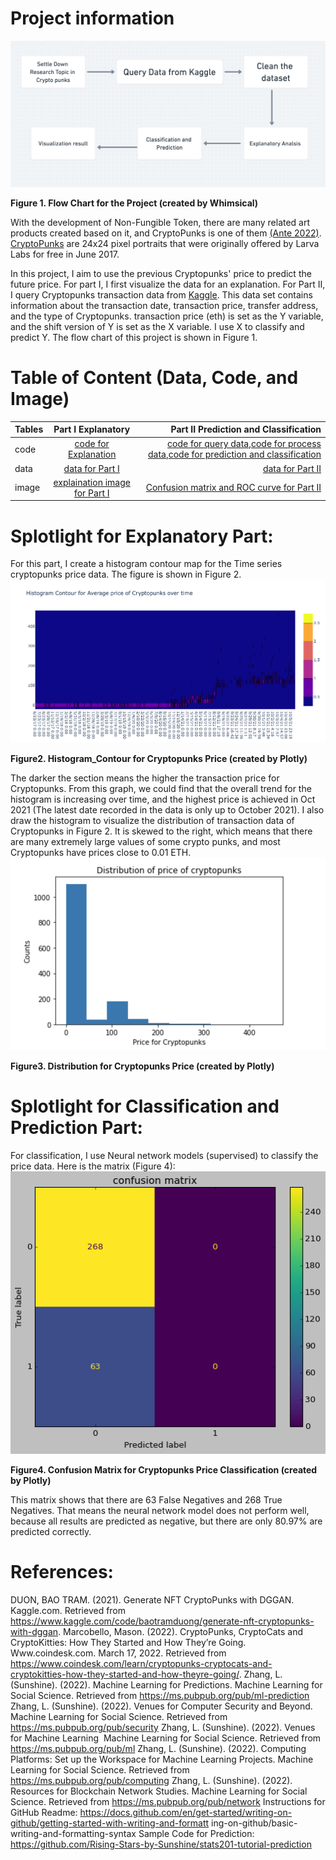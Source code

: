 # Project information
![image](https://github.com/SunYutongAmber/portfolio/blob/main/Problem_set2/image/Flowchart.png)

**Figure 1. Flow Chart for the Project (created by Whimsical)**

With the development of Non-Fungible Token, there are many related art products created based on it, and CryptoPunks is one of them [(Ante 2022)](https://www.tandfonline.com/doi/abs/10.1080/10438599.2022.2119564). [CryptoPunks](https://www.coindesk.com/learn/cryptopunks-cryptocats-and-cryptokitties-how-they-started-and-how-theyre-going/) are 24x24 pixel portraits that were originally offered by Larva Labs for free in June 2017. 

In this project, I aim to use the previous Cryptopunks' price to predict the future price. 
For part I, I first visualize the data for an explanation.
For Part II, I query Cryptopunks transaction data from [Kaggle](https://www.kaggle.com/code/baotramduong/generate-nft-cryptopunks-with-dggan). This data set contains information about the transaction date, transaction price, transfer address, and the type of Cryptopunks. transaction price (eth) is set as the Y variable, and the shift version of Y is set as the X variable. I use X to classify and predict Y. The flow chart of this project is shown in Figure 1.

# Table of Content (Data, Code, and Image)


| Tables        | Part I Explanatory           | Part II Prediction and Classification   |
| ------------- |:-------------:| -----:|
| code        | [code for Explanation](https://github.com/SunYutongAmber/portfolio/blob/main/Problem_set2/code/Explanatory_Cryptopunks_Data_Analysis.ipynb) | [code for query data](https://github.com/SunYutongAmber/portfolio/blob/main/Problem_set2/code/Query_CryptoPunks_Data_yutong_sun.ipynb),[code for process data](https://github.com/SunYutongAmber/portfolio/blob/main/Problem_set2/code/Process_Cryptopunk_Data_Prepare_X_and_Y_for_Classification_and_Regressions.ipynb),[code for prediction and classification](https://github.com/SunYutongAmber/portfolio/blob/main/Problem_set2/code/Analyze_Cryptopunks_Data_Machine_Learning_for_Predicting_Market_Congestion.ipynb) |
| data        | [data for Part I](https://github.com/SunYutongAmber/portfolio/blob/main/Problem_set2/data/queried_cryptopunks_data.csv)      |   [data for Part II](https://github.com/SunYutongAmber/portfolio/tree/main/Problem_set2/data) |
| image      | [explaination image for Part I](https://github.com/SunYutongAmber/portfolio/blob/main/Problem_set2/image/Histogram_Contour%20plot%20for%20Cryptopunks%20average%20price.png)     |  [Confusion matrix and ROC curve for Part II](https://github.com/SunYutongAmber/portfolio/tree/main/Problem_set2/image) |


# Splotlight for Explanatory Part:
For this part, I create a histogram contour map for the Time series cryptopunks price data. The figure is shown in Figure 2.
![image](https://github.com/SunYutongAmber/portfolio/blob/main/Problem_set2/image/Histogram_Contour%20plot%20for%20Cryptopunks%20average%20price.png) 

**Figure2. Histogram_Contour for Cryptopunks Price (created by Plotly)** 

The darker the section means the higher the transaction price for Cryptopunks. From this graph, we could find that the overall trend for the histogram is increasing over time, and the highest price is achieved in Oct 2021 (The latest date recorded in the data is only up to October 2021). I also draw the histogram to visualize the distribution of transaction data of Cryptopunks in Figure 2. It is skewed to the right, which means that there are many extremely large values of some crypto punks, and most Cryptopunks have prices close to 0.01 ETH.
![image](https://github.com/SunYutongAmber/portfolio/blob/main/Problem_set2/image/distribution%20of%20cryptopunks%20price.png) 

**Figure3. Distribution for Cryptopunks Price (created by Plotly)**


# Splotlight for Classification and Prediction Part:
For classification, I use Neural network models (supervised) to classify the price data. Here is the matrix (Figure 4): 
![image](https://github.com/SunYutongAmber/portfolio/blob/main/Problem_set2/image/confusion%20matrix%20for%20classification.png) 

**Figure4. Confusion Matrix for Cryptopunks Price Classification (created by Plotly)**

This matrix shows that there are 63 False Negatives and 268 True Negatives. That means the neural network model does not perform well, because all results are predicted as negative, but there are only 80.97% are predicted correctly.


# References:
DUON, BAO TRAM. (2021). Generate NFT CryptoPunks with DGGAN. Kaggle.com. Retrieved from 
https://www.kaggle.com/code/baotramduong/generate-nft-cryptopunks-with-dggan.
Marcobello, Mason. (2022). CryptoPunks, CryptoCats and CryptoKitties: How They Started and How They’re Going. Www.coindesk.com. March 17, 2022. Retrieved from https://www.coindesk.com/learn/cryptopunks-cryptocats-and-cryptokitties-how-they-started-and-how-theyre-going/.
Zhang, L. (Sunshine). (2022). Machine Learning for Predictions. Machine Learning for Social
Science. Retrieved from https://ms.pubpub.org/pub/ml-prediction
Zhang, L. (Sunshine). (2022). Venues for Computer Security and Beyond. Machine Learning for
Social Science. Retrieved from https://ms.pubpub.org/pub/security
Zhang, L. (Sunshine). (2022). Venues for Machine Learning&nbsp; Machine Learning for
Social Science. Retrieved from https://ms.pubpub.org/pub/ml
Zhang, L. (Sunshine). (2022). Computing Platforms: Set up the Workspace for Machine
Learning Projects. Machine Learning for Social Science. Retrieved from
https://ms.pubpub.org/pub/computing
Zhang, L. (Sunshine). (2022). Resources for Blockchain Network Studies. Machine Learning for
Social Science. Retrieved from https://ms.pubpub.org/pub/network
Instructions for GitHub Readme:
https://docs.github.com/en/get-started/writing-on-github/getting-started-with-writing-and-formatt
ing-on-github/basic-writing-and-formatting-syntax
Sample Code for Prediction:
https://github.com/Rising-Stars-by-Sunshine/stats201-tutorial-prediction
